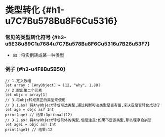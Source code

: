 # 类型转化 {#h1-u7C7Bu578Bu8F6Cu5316}

### 常见的类型转化符号 {#h3-u5E38u89C1u7684u7C7Bu578Bu8F6Cu5316u7B26u53F7}

* as : 将实例转成某一种类型

### 例子 {#h3-u4F8Bu5B50}

```
// 1.定义数组
let array : [AnyObject] = [12, "why", 1.88]
// 2.取出第二个元素
let objc = array[1]
// 3.将objc转成真正的类型来使用
// 3.1.as? 将AnyObject转成可选类型,通过判断可选类型是否有值,来决定是否转化成功了
let age = objc as? Int
print(age) // 结果:Optional(12)
// 3.2.as! 将AnyObject转成具体的类型,但是注意:如果不是该类型,那么程序会崩溃
let age1 = objc as! Int
print(age1) // 结果:12
```



